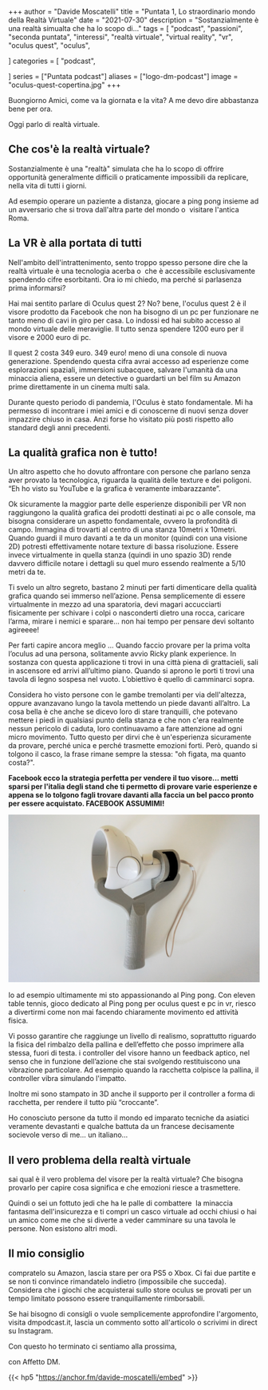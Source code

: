 +++
author = "Davide Moscatelli"
title = "Puntata 1, Lo straordinario mondo della Realtà Virtuale"
date = "2021-07-30"
description = "Sostanzialmente è una realtà simualta che ha lo scopo di..."
tags = [
    "podcast",
    "passioni",
    "seconda puntata",
    "interessi",
    "realtà virtuale",
    "virtual reality",
    "vr",
    "oculus quest",
    "oculus",

]
categories = [
    "podcast",

]
series = ["Puntata podcast"]
aliases = ["logo-dm-podcast"]
image = "oculus-quest-copertina.jpg"
+++

Buongiorno Amici, come va la giornata e la vita?
A me devo dire abbastanza bene per ora.

Oggi parlo di realtà virtuale.
<!--more-->

## Che cos'è la realtà virtuale?

Sostanzialmente è una "realtà" simulata che ha lo scopo di offrire opportunità generalmente difficili o praticamente impossibili da replicare, nella vita di tutti i giorni.

Ad esempio operare un paziente a distanza, giocare a ping pong insieme ad un avversario che si trova dall'altra parte del mondo o  visitare l'antica Roma.

## La VR è alla portata di tutti

Nell'ambito dell'intrattenimento, sento troppo spesso persone dire che la realtà virtuale è una tecnologia acerba o  che è accessibile esclusivamente spendendo cifre esorbitanti.
Ora io mi chiedo, ma perché si parlasenza prima informarsi?

Hai mai sentito parlare di Oculus quest 2? No?
bene, l'oculus quest 2 è il visore prodotto da Facebook che non ha bisogno di un pc per funzionare ne tanto meno di cavi in giro per casa. Lo indossi ed hai subito accesso al mondo virtuale delle meraviglie. Il tutto senza spendere 1200 euro per il visore e 2000 euro di pc.

Il quest 2 costa 349 euro. 349 euro! meno di una console di nuova generazione.
Spendendo questa cifra avrai accesso ad esperienze come esplorazioni spaziali, immersioni subacquee, salvare l'umanità da una minaccia aliena, essere un detective o guardarti un bel film su Amazon prime direttamente in un cinema multi sala.

Durante questo periodo di pandemia, l'Oculus è stato fondamentale. Mi ha permesso di incontrare i miei amici e di conoscerne di nuovi senza dover impazzire chiuso in casa. Anzi forse ho visitato più posti rispetto allo standard degli anni precedenti.

## La qualità grafica non è tutto!

Un altro aspetto che ho dovuto affrontare con persone che parlano senza aver provato la tecnologica, riguarda la qualità delle texture e dei poligoni. “Eh ho visto su YouTube e la grafica è veramente imbarazzante”.

Ok sicuramente la maggior parte delle esperienze disponibili per VR non raggiungono la qualità grafica dei prodotti destinati ai pc o alle console, ma bisogna considerare un aspetto fondamentale, ovvero la profondità di campo.
Immagina di trovarti al centro di una stanza 10metri x 10metri. Quando guardi il muro davanti a te da un monitor (quindi con una visione 2D) potresti effettivamente notare texture di bassa risoluzione.
Essere invece virtualmente in quella stanza (quindi in uno spazio 3D) rende davvero difficile notare i dettagli su quel muro essendo realmente a 5/10 metri da te.

Ti svelo un altro segreto, bastano 2 minuti per farti dimenticare della qualità grafica quando sei immerso nell’azione. Pensa semplicemente di essere virtualmente in mezzo ad una sparatoria, devi magari accucciarti fisicamente per schivare i colpi o nasconderti dietro una rocca, caricare l’arma, mirare i nemici e sparare... non hai tempo per pensare devi soltanto agireeee!

Per farti capire ancora meglio … Quando faccio provare per la prima volta l’oculus ad una persona, solitamente avvio Ricky plank experience.
In sostanza con questa applicazione ti trovi in una città piena di grattacieli, sali in ascensore ed arrivi all’ultimo piano. Quando si aprono le porti ti trovi una tavola di legno sospesa nel vuoto. L’obiettivo è quello di camminarci sopra.

Considera ho visto persone con le gambe tremolanti per via dell'altezza, oppure avanzavano lungo la tavola mettendo un piede davanti all’altro. La cosa bella è che anche se dicevo loro di stare tranquilli, che potevano mettere i piedi in qualsiasi punto della stanza e che non c'era realmente nessun pericolo di caduta, loro continuavamo a fare attenzione ad ogni micro movimento. Tutto questo per dirvi che è un'esperienza sicuramente da provare, perché unica e perché trasmette emozioni forti.
Però, quando si tolgono il casco, la frase rimane sempre la stessa: "oh figata, ma quanto costa?".


**Facebook ecco la strategia perfetta per vendere il tuo visore... metti sparsi per l'italia degli stand che ti permetto di provare varie esperienze e appena se lo tolgono fagli trovare davanti alla faccia un bel pacco pronto per essere acquistato. FACEBOOK ASSUMIMI!**

![Supporto per controller Oculus](supporto-ping-pong-oculus.jpg)

Io ad esempio ultimamente mi sto appassionando al Ping pong. Con eleven table tennis, gioco dedicato al Ping pong per oculus quest e pc in vr, riesco a divertirmi come non mai facendo chiaramente movimento ed attività fisica.

Vi posso garantire che raggiunge un livello di realismo, soprattutto riguardo la fisica del rimbalzo della pallina e dell’effetto che posso imprimere alla stessa, fuori di testa. i controller del visore hanno un feedback aptico, nel senso che in funzione dell’azione che stai svolgendo restituiscono una vibrazione particolare. Ad esempio quando la racchetta colpisce la pallina, il controller vibra simulando l'impatto.

Inoltre mi sono stampato in 3D anche il supporto per il controller a forma di racchetta, per rendere il tutto più “croccante”.

Ho conosciuto persone da tutto il mondo ed imparato tecniche da asiatici veramente devastanti e qualche battuta da un francese decisamente socievole verso di me… un italiano…

## Il vero problema della realtà virtuale

sai qual è il vero problema del visore per la realtà virtuale? Che bisogna provarlo per capire cosa significa e che emozioni riesce a trasmettere.

Quindi o sei un fottuto jedi che ha le palle di combattere  la minaccia fantasma dell'insicurezza e ti compri un casco virtuale ad occhi chiusi o hai un amico come me che si diverte a veder camminare su una tavola le persone. Non esistono altri modi.

## Il mio consiglio
compratelo su Amazon, lascia stare per ora PS5 o Xbox.  Ci fai due partite e se non ti convince rimandatelo indietro (impossibile che succeda). Considera che i giochi che acquisterai sullo store oculus se provati per un tempo limitato possono essere tranquillamente rimborsabili.

Se hai bisogno di consigli o vuole semplicemente approfondire l'argomento, visita dmpodcast.it, lascia un commento sotto all'articolo o scrivimi in direct su Instagram.


Con questo ho terminato ci sentiamo alla prossima,

con Affetto DM.

{{< hp5 "https://anchor.fm/davide-moscatelli/embed" >}}
